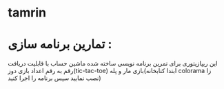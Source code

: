 # tamrin

# تمارین برنامه سازی :
این ریپازیتوری برای تمرین برنامه نویسی ساخته شده
ماشین حساب با قابلیت دریافت رقم به رقم اعداد
بازی دوز(tic-tac-toe)
بازی مار و پله(ابتدا کتابخانه colorama زا نصب نمایید سپس برنامه را اجرا کنید)

